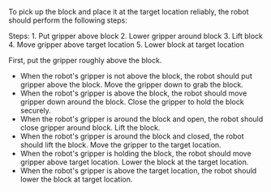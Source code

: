 To pick up the block and place it at the target location reliably, the robot should perform the following steps:

Steps:
    1. Put gripper above block
    2. Lower gripper around block
    3. Lift block
    4. Move gripper above target location
    5. Lower block at target location

First, put the gripper roughly above the block.
- When the robot's gripper is not above the block, the robot should put gripper above the block.
Move the gripper down to grab the block.
- When the robot's gripper is above the block, the robot should move gripper down around the block.
Close the gripper to hold the block securely.
- When the robot's gripper is around the block and open, the robot should close gripper around block.
Lift the block.
- When the robot's gripper is around the block and closed, the robot should lift the block.
Move the gripper to the target location.
- When the robot's gripper is holding the block, the robot should move gripper above target location.
Lower the block at the target location.
- When the robot's gripper is above the target location, the robot should lower the block at target location.